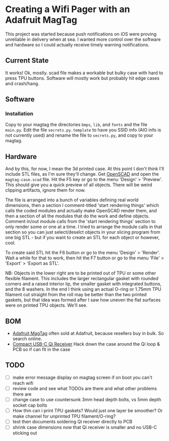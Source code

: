 # Creating a Wifi Pager with an Adafruit MagTag

This project was started because push notifications on iOS were proving unreliable in delivery when at sea. 
I wanted more control over the software and hardware so I could actually receive timely warning notifications.

## Current State

It works! Ok, mostly. scad file makes a workable but bulky case with hard to press TPU buttons.
Software will mostly work but probably hit edge cases and crash/hang.

## Software

### Installation

Copy to your magtag the directories `bmps`, `lib`, and `fonts` and the file `main.py`. Edit the file `secrets.py.template` to have you SSID info (AIO info is not currently used) and rename the file to `secrets.py`, and copy to your magtag.

## Hardware

And by this, for now, I mean the 3d printed case. At this point I don't think I'll include STL files, as I'm sure they'll change. Get [OpenSCAD](https://openscad.org) and open the `magtag-case.scad` file. Hit the F5 key or go to the menu 'Design' > 'Preview'. This should give you a quick preview of all objects. There will be weird clipping artifacts, ignore them for now. 

The file is arranged into a bunch of variables defining real world dimensions, then a section I comment-titled 'start rendering things' which calls the coded modules and actually make OpenSCAD render them, and then a section of all the modules that do the work and define objects. Comment in/out module calls from the 'start rendering things' section to only render some or one at a time. I tried to arrange the module calls in that section so you can just select/deselct objects in your slicing program from one big STL - but if you want to create an STL for each object or however, cool.

To create said STL hit the F6 button or go to the menu 'Design' > 'Render'. Wait a while for that to work, then hit the F7 button or go to the menu 'File' > 'Export' > 'Export as STL'.

NB: Objects in the lower right are to be printed out of TPU or some other flexible filament. This includes the larger rectangular gasket with rounded corners and a raised interior lip, the smaller gasket with integrated buttons, and the 8 washers. In the end I think using an actual O-ring or 1.75mm TPU filament cut straight from the roll may be better than the two printed gaskets, but that idea was formed after I saw how uneven the flat surfaces were on printed TPU objects. We'll see.

## BOM
- [Adafruit MagTag](https://www.adafruit.com/product/4800) often sold at Adafruit, because resellers buy in bulk. So search online.
- [Compact USB-C Qi Receiver](https://www.amazon.com/gp/product/B07CVXW3MV/) Hack down the case around the Qi loop & PCB so if can fit in the case

## TODO
- [ ] make error message display on magtag screen if on boot you can't reach wifi
- [ ] review code and see what TODOs are there and what other problems there are
- [ ] change case to use countersunk 3mm head depth bolts, vs 5mm depth socket cap bolts
- [ ] How thin can i print TPU gaskets? Would just one layer be smoother? Or make channel for unprinted TPU filament/O-ring?
- [ ] test then documents soldering Qi receiver directly to PCB
- [ ] shrink case dimensions now that Qi receiver is smaller and no USB-C sticking out 
